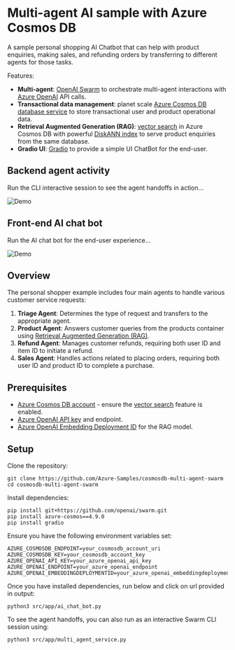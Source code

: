 # Multi-agent AI sample with Azure Cosmos DB

A sample personal shopping AI Chatbot that can help with product enquiries, making sales, and refunding orders by transferring to different agents for those tasks.

Features:
- **Multi-agent**: [OpenAI Swarm](https://github.com/openai/swarm) to orchestrate multi-agent interactions with [Azure OpenAI](https://learn.microsoft.com/azure/ai-services/openai/overview) API calls.
- **Transactional data management**: planet scale [Azure Cosmos DB database service](https://learn.microsoft.com/azure/cosmos-db/introduction) to store transactional user and product operational data.
- **Retrieval Augmented Generation (RAG)**: [vector search](https://learn.microsoft.com/azure/cosmos-db/nosql/vector-search) in Azure Cosmos DB with powerful [DiskANN index](https://www.microsoft.com/en-us/research/publication/diskann-fast-accurate-billion-point-nearest-neighbor-search-on-a-single-node/?msockid=091c323873cd6bd6392120ac72e46a98) to serve product enquiries from the same database.
- **Gradio UI**: [Gradio](https://www.gradio.app/) to provide a simple UI ChatBot for the end-user.

## Backend agent activity

Run the CLI interactive session to see the agent handoffs in action...

![Demo](./media/demo-cli.gif)

## Front-end AI chat bot

Run the AI chat bot for the end-user experience...

![Demo](./media/demo-chatbot.gif)

## Overview

The personal shopper example includes four main agents to handle various customer service requests:

1. **Triage Agent**: Determines the type of request and transfers to the appropriate agent.
2. **Product Agent**: Answers customer queries from the products container using [Retrieval Augmented Generation (RAG)](https://learn.microsoft.com/azure/cosmos-db/gen-ai/rag).
2. **Refund Agent**: Manages customer refunds, requiring both user ID and item ID to initiate a refund.
3. **Sales Agent**: Handles actions related to placing orders, requiring both user ID and product ID to complete a purchase.

## Prerequisites

- [Azure Cosmos DB account](https://learn.microsoft.com/azure/cosmos-db/create-cosmosdb-resources-portal) - ensure the [vector search](https://learn.microsoft.com/azure/cosmos-db/nosql/vector-search) feature is enabled.
- [Azure OpenAI API key](https://learn.microsoft.com/azure/ai-services/openai/overview) and endpoint.
- [Azure OpenAI Embedding Deployment ID](https://learn.microsoft.com/azure/ai-services/openai/overview) for the RAG model.

## Setup

Clone the repository:

```shell
git clone https://github.com/Azure-Samples/cosmosdb-multi-agent-swarm
cd cosmosdb-multi-agent-swarm
```

Install dependencies:

```shell
pip install git+https://github.com/openai/swarm.git
pip install azure-cosmos==4.9.0
pip install gradio
```

Ensure you have the following environment variables set:
```shell
AZURE_COSMOSDB_ENDPOINT=your_cosmosdb_account_uri
AZURE_COSMOSDB_KEY=your_cosmosdb_account_key
AZURE_OPENAI_API_KEY=your_azure_openai_api_key
AZURE_OPENAI_ENDPOINT=your_azure_openai_endpoint
AZURE_OPENAI_EMBEDDINGDEPLOYMENTID=your_azure_openai_embeddingdeploymentid
```

Once you have installed dependencies, run below and click on url provided in output:

```shell
python3 src/app/ai_chat_bot.py
```

To see the agent handoffs, you can also run as an interactive Swarm CLI session using:
    
```shell
python3 src/app/multi_agent_service.py
```


